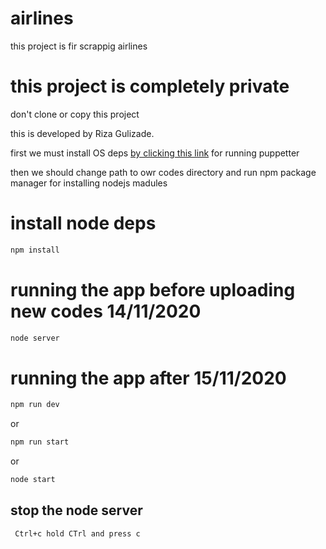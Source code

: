 # airlines

this project is fir scrappig airlines

# this project is completely private

don't clone or copy this project

this is developed by Riza Gulizade.

first we must install OS deps [by clicking this link][HelpLink]    for running puppetter

then we should change path to owr codes directory and run npm package manager for installing nodejs madules
# install node deps

```js
npm install 
```

# running the app before uploading new codes 14/11/2020

```js
node server
```

# running the app after  15/11/2020

```js
npm run dev
```
or 
```js
npm run start
```
or 

```js
node start
```
## stop the node server

```sh
 Ctrl+c hold CTrl and press c 
```
[HelpLink]: <https://dotlayer.com/how-to-install-and-configure-puppeteer-on-ubuntu-18-04-lts>

